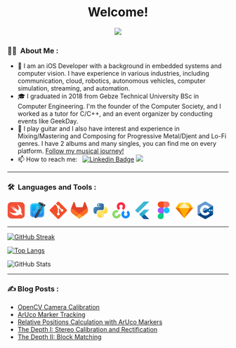 <h1 align="center">Welcome!</h1>
<p align="center"><img src="https://media.giphy.com/media/M9gbBd9nbDrOTu1Mqx/giphy.gif" width="100"/></p>

### 👨‍💻 &nbsp;About Me :
- 🔭 I am an iOS Developer with a background in embedded systems and computer vision. I have experience in various industries, including communication, cloud, robotics, autonomous vehicles, computer simulation, streaming, and automation.
- 🎓 I graduated in 2018 from Gebze Technical University BSc in Computer Engineering. I'm the founder of the Computer Society, and I worked as a tutor for C/C++, and an event organizer by conducting events like GeekDay.
- 🎸 I play guitar and I also have interest and experience in Mixing/Mastering and Composing for Progressive Metal/Djent and Lo-Fi genres. I have 2 albums and many singles, you can find me on every platform. [Follow my musical journey!](https://linktr.ee/aliyasineser)
- 📫 How to reach me: &nbsp; 
[![Linkedin Badge](https://img.shields.io/badge/-aliyasineser-blue?style=flat&logo=Linkedin&logoColor=white)](https://www.linkedin.com/in/aliyasineser)
[![](https://img.shields.io/badge/medium-%2312100E.svg?&style=for-the-badge&logo=medium&logoColor=white)](https://aliyasineser.medium.com/)


---

### 🛠 &nbsp;Languages and Tools :

<p>
<a href="https://www.swift.org/" target="_blank"><img src="https://github.com/devicons/devicon/blob/master/icons/swift/swift-original.svg" title="Swift" **alt="Swift" width="40" height="40"/></a>&nbsp;
<a href="https://developer.apple.com/xcode/" target="_blank"><img src="https://github.com/devicons/devicon/blob/master/icons/xcode/xcode-original.svg" title="XCode" **alt="XCode" width="40" height="40"/></a>&nbsp;
<a href="https://git-scm.com/" target="_blank"><img src="https://github.com/devicons/devicon/blob/master/icons/git/git-original.svg" title="Git" **alt="Git" width="40" height="40"/></a>&nbsp;
<a href="https://about.gitlab.com/why-gitlab/?utm_medium=cpc&utm_source=google&utm_campaign=brand_emea_pr_rsa_br_exact&utm_content=why-gitlab_digital_x-pr_english_&_bt=363211725518&_bk=gitlab&_bm=e&_bn=g&_bg=75294586319&gclid=Cj0KCQiAmaibBhCAARIsAKUlaKRuLAo8NnsazPAcUgxf669A76Wty7tTQvPhK73oW6EpWKTnSgOvMooaAvy1EALw_wcB" target="_blank"><img src="https://github.com/devicons/devicon/blob/master/icons/gitlab/gitlab-original.svg" title="GitLab" **alt="GitLab" width="40" height="40"/></a>&nbsp;
<a href="https://www.python.org/" target="_blank"><img src="https://github.com/devicons/devicon/blob/master/icons/python/python-original.svg" title="Python" **alt="Python" width="40" height="40"/></a>&nbsp;
<a href="https://opencv.org/" target="_blank"><img src="https://github.com/devicons/devicon/blob/master/icons/opencv/opencv-original.svg" title="OpenCV" **alt="OpenCV" width="40" height="40"/></a>&nbsp;
<a href="https://flutter.dev/?gclid=Cj0KCQiAmaibBhCAARIsAKUlaKS62ED7RsE5Nh0pq8eVV_aG0DKrHEPgLFBGod1_UrrLnuhq1IpGLfwaAnF3EALw_wcB&gclsrc=aw.ds" target="_blank"><img src="https://github.com/devicons/devicon/blob/master/icons/flutter/flutter-original.svg" title="Flutter" alt="Flutter" width="40" height="40"/></a>&nbsp;
<a href="https://www.figma.com/" target="_blank"><img src="https://github.com/devicons/devicon/blob/master/icons/figma/figma-original.svg" title="Figma" **alt="Figma" width="40" height="40"/></a>&nbsp;
<a href="https://www.sketch.com/" target="_blank"><img src="https://github.com/devicons/devicon/blob/master/icons/sketch/sketch-original.svg" title="Sketch" **alt="Sketch" width="40" height="40"/></a>&nbsp;
<a href="https://isocpp.org/" target="_blank"><img src="https://github.com/devicons/devicon/blob/master/icons/cplusplus/cplusplus-original.svg" title="C++" **alt="C++" width="40" height="40"/></a>&nbsp;
</p>


---
  
[![GitHub Streak](http://github-readme-streak-stats.herokuapp.com?user=aliyasineser&theme=dark)](https://git.io/streak-stats)
  
[![Top Langs](https://github-readme-stats.vercel.app/api/top-langs/?username=aliyasineser&layout=compact&theme=vision-friendly-dark)](https://github.com/anuraghazra/github-readme-stats)

![GitHub Stats](https://github-readme-stats.vercel.app/api?username=aliyasineser&show_icons=true&theme=dracula)
  
---

### ✍️ Blog Posts : 
- [OpenCV Camera Calibration](https://aliyasineser.medium.com/opencv-camera-calibration-e9a48bdd1844)
- [ArUco Marker Tracking](https://aliyasineser.medium.com/aruco-marker-tracking-with-opencv-8cb844c26628)
- [Relative Positions Calculation with ArUco Markers](https://aliyasineser.medium.com/calculation-relative-positions-of-aruco-markers-eee9cc4036e3)
- [The Depth I: Stereo Calibration and Rectification](https://python.plainenglish.io/the-depth-i-stereo-calibration-and-rectification-24da7b0fb1e0)
- [The Depth II: Block Matching](https://python.plainenglish.io/the-depth-ii-block-matching-d599e9372712)


<!--
**aliyasineser/aliyasineser** is a ✨ _special_ ✨ repository because its `README.md` (this file) appears on your GitHub profile.

Here are some ideas to get you started:

- 🔭 I’m currently working on ...
- 🌱 I’m currently learning ...
- 👯 I’m looking to collaborate on ...
- 🤔 I’m looking for help with ...
- 💬 Ask me about ...
- 📫 How to reach me: ...
- 😄 Pronouns: ...
- ⚡ Fun fact: ...
-->
